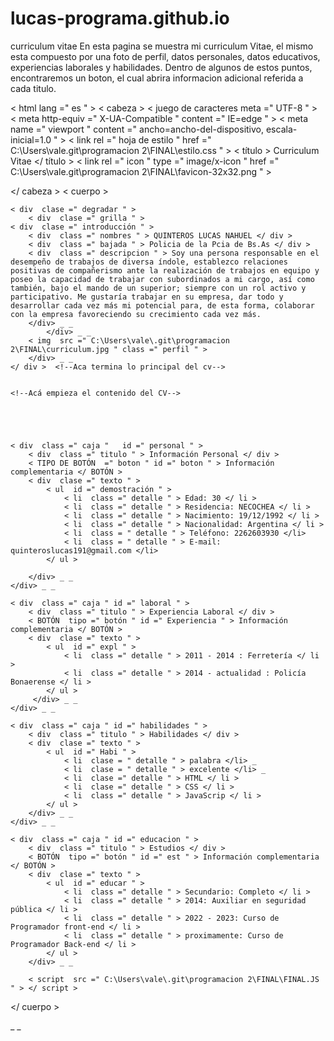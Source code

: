 # lucas-programa.github.io
curriculum vitae
En esta pagina se muestra mi curriculum Vitae, el mismo esta compuesto por una foto de perfil, datos personales, datos educativos, experiencias laborales y habilidades. Dentro de algunos de estos puntos, encontraremos un boton, el cual abrira informacion adicional referida a cada titulo. 

<!DOCTYPEhtml >
< html  lang =" es " >
< cabeza >
    < juego de caracteres meta  =" UTF-8 " >
    < meta  http-equiv =" X-UA-Compatible " content =" IE=edge " >
    < meta  name =" viewport " content =" ancho=ancho-del-dispositivo, escala-inicial=1.0 " >
    < link  rel =" hoja de estilo " href =" C:\Users\vale\.git\programacion 2\FINAL\estilo.css " >
    < título > Curriculum Vitae </ título >
	< link  rel =" icon " type =" image/x-icon " href =" C:\Users\vale\.git\programacion 2\FINAL\favicon-32x32.png " > 

</ cabeza >
< cuerpo >

	< div  clase =" degradar " >
	    < div  clase =" grilla " >
	< div  clase =" introducción " >
	    < div  class =" nombres " > QUINTEROS LUCAS NAHUEL </ div >
	    < div  class =" bajada " > Policia de la Pcia de Bs.As </ div >
	    < div  class =" descripcion " > Soy una persona responsable en el desempeño de trabajos de diversa índole, establezco relaciones positivas de compañerismo ante la realización de trabajos en equipo y poseo la capacidad de trabajar con subordinados a mi cargo, así como también, bajo el mando de un superior; siempre con un rol activo y participativo. Me gustaría trabajar en su empresa, dar todo y desarrollar cada vez más mi potencial para, de esta forma, colaborar con la empresa favoreciendo su crecimiento cada vez más.
        </div> _ _
	    	</div> _ _
	    < img  src =" C:\Users\vale\.git\programacion 2\FINAL\curriculum.jpg " class =" perfil " >
	    </div> _ _
	</ div >  <!--Aca termina lo principal del cv-->
	                        
    
    <!--Acá empieza el contenido del CV--> 

	
	
	

	< div  class =" caja "   id =" personal " >
	    < div  class =" titulo " > Información Personal </ div >
		< TIPO DE BOTÓN  =" boton " id =" boton " > Información complementaria </ BOTÓN >
	    < div  clase =" texto " >    
	        < ul  id =" demostración " >
	            < li  class =" detalle " > Edad: 30 </ li >
	            < li  class =" detalle " > Residencia: NECOCHEA </ li >
	            < li  class =" detalle " > Nacimiento: 19/12/1992 </ li >
	            < li  class =" detalle " > Nacionalidad: Argentina </ li >
	            < li  class = " detalle " > Teléfono: 2262603930 </li>
	            < li  class = " detalle " > E-mail: quinteroslucas191@gmail.com </li>
	        </ ul >

	    </div> _ _
	</div> _ _
	    
	< div  class =" caja " id =" laboral " >
	    < div  class =" titulo " > Experiencia Laboral </ div >
		< BOTÓN  tipo =" botón " id =" Experiencia " > Información complementaria </ BOTÓN >
	    < div  clase =" texto " >    
	        < ul  id =" expl " >
	            < li  class =" detalle " > 2011 - 2014 : Ferretería </ li >
	            < li  class =" detalle " > 2014 - actualidad : Policía Bonaerense </ li >
	        </ ul >
	     </div> _ _
	</div> _ _
	    
	< div  class =" caja " id =" habilidades " >
	    < div  class =" titulo " > Habilidades </ div >
	    < div  clase =" texto " >    
	        < ul  id =" Habi " >
	            < li  clase = " detalle " > palabra </li> _
	            < li  clase = " detalle " > excelente </li> _
	            < li  clase =" detalle " > HTML </ li >
	            < li  clase =" detalle " > CSS </ li >
                < li  class =" detalle " > JavaScrip </ li >
	        </ ul >
	    </div> _ _
	</div> _ _
	
	< div  class =" caja " id =" educacion " >
	    < div  class =" titulo " > Estudios </ div >
		< BOTÓN  tipo =" botón " id =" est " > Información complementaria </ BOTÓN >
	    < div  clase =" texto " >    
	        < ul  id =" educar " >
	            < li  class =" detalle " > Secundario: Completo </ li >
	            < li  class =" detalle " > 2014: Auxiliar en seguridad pública </ li >
	            < li  class =" detalle " > 2022 - 2023: Curso de Programador front-end </ li >
				< li  class =" detalle " > proximamente: Curso de Programador Back-end </ li >
	        </ ul >
	    </div> _ _

		< script  src =" C:\Users\vale\.git\programacion 2\FINAL\FINAL.JS " > </ script >

</ cuerpo >
</html> _ _
